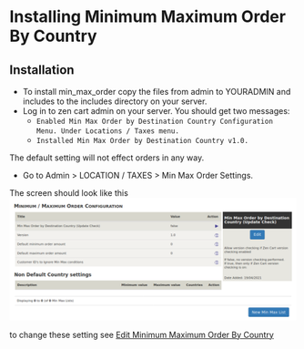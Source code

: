 # Installing Minimum Maximum Order By Country

## Installation

- To install min_max_order copy the files from admin to YOURADMIN and includes to the includes directory on your server.
- Log in to zen cart admin on your server.
    You should get two messages:  
    - `Enabled Min Max Order by Destination Country Configuration Menu. Under Locations / Taxes menu. `  
    - `Installed Min Max Order by Destination Country v1.0.`  
    
The default setting will not effect orders in any way.

- Go to Admin > LOCATION / TAXES > Min Max Order Settings.

The screen should look like this  
![Initial installation screen](./images/Install.png "Installation default settings")

to change these setting see [Edit Minimum Maximum Order By Country](Edit.md)
